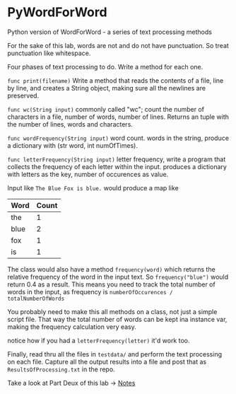 # PyWordForWord

Python version of WordForWord - a series of text processing methods

For the sake of this lab, words are not and do not have punctuation.
So treat punctuation like whitespace.

Four phases of text processing to do. Write a method for each one.

`func print(filename)`
Write a method that reads the contents of a file, line by line, and creates a String object,
making sure all the newlines are preserved.

`func wc(String input)`
commonly called "wc"; count the number of characters in a file, number of words, number of lines.
Returns an tuple with the number of lines, words and characters.

`func wordFrequency(String input)`
word count. words in the string, produce a dictionary with (str word, int numOfTimes).

`func letterFrequency(String input)`
letter frequency, write a program that collects the frequency of each letter within the input. produces a dictionary with letters as the key, number of occurences as value.

Input like `The Blue Fox is blue.` would produce a map like

| Word | Count |
|------|-------|
| the  | 1     |
| blue | 2     |
| fox  | 1     |
| is   | 1     |

The class would also have a method `frequency(word)` which returns the relative frequency of the word in the input text.
So `frequency("blue")` would return 0.4 as a result.
This means you need to track the total number of words in the input, 
as frequency is `numberOfOccurences / totalNumberOfWords`

You probably need to make this all methods on a class, not just a simple
script file. That way the total number of words can be kept ina instance var, making
the frequency calculation very easy.

notice how if you had a `letterFrequency(letter)` it'd work too.

Finally, read thru all the files in `testdata/` and perform the text processing on
each file. Capture all the output results into a file and post that as `ResultsOfProcessing.txt` in the repo.

Take a look at Part Deux of this lab -> [Notes](Notes.md)
